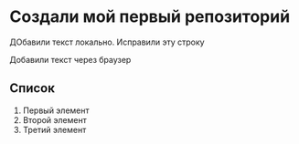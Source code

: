 # Создали мой первый репозиторий 

ДОбавили текст локально. Исправили эту строку 

Добавили текст через браузер 

## Список
1. Первый элемент 
2. Второй элемент 
3. Третий элемент 